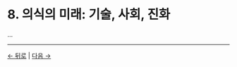 # 8. 의식의 미래: 기술, 사회, 진화

...

---
<div class="navigation-links">
<a href="../07_전망과_윤리적_함의/" class="nav-link prev-link">← 뒤로</a> | <a href="../09_미해결_문제/" class="nav-link next-link">다음 →</a>
</div>

